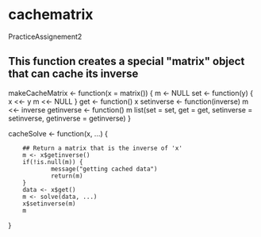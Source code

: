 # cachematrix
PracticeAssignement2
## This function creates a special "matrix" object that can cache its inverse

makeCacheMatrix <- function(x = matrix()) {
        m <- NULL
        set <- function(y)
        {
                x <<- y
                m <<- NULL
        }
        get <- function() x
        setinverse <- function(inverse) m <<- inverse
        getinverse <- function() m
        list(set = set, get = get, setinverse = setinverse, getinverse = getinverse)
}


cacheSolve <- function(x, ...) {
        
        ## Return a matrix that is the inverse of 'x'
        m <- x$getinverse()
        if(!is.null(m)) {
                message("getting cached data")
                return(m)
        }
        data <- x$get()
        m <- solve(data, ...)
        x$setinverse(m)
        m
}

